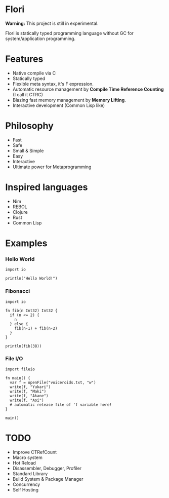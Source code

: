 
# Flori

**Warning:** This project is still in experimental.

Flori is statically typed programming language without GC for system/application programming.

# Features

- Native compile via C
- Statically typed
- Flexible meta syntax, it's F expression.
- Automatic resource management by **Compile Time Reference Counting** (I call it CTRC)
- Blazing fast memory management by **Memory Lifting**.
- Interactive development (Common Lisp like)

# Philosophy

- Fast
- Safe
- Small & Simple
- Easy
- Interactive
- Ultimate power for Metaprogramming

# Inspired languages

- Nim
- REBOL
- Clojure
- Rust
- Common Lisp

# Examples

### Hello World
```
import io

println("Hello World!")
```

### Fibonacci
```
import io

fn fib(n Int32) Int32 {
  if (n <= 2) {
    n
  } else {
    fib(n-1) + fib(n-2)
  }
}

println(fib(38))
```

### File I/O
```
import fileio

fn main() {
  var f = openFile("voiceroids.txt, "w")
  write(f, "Yukari")
  write(f, "Maki")
  write(f, "Akane")
  write(f, "Aoi")
  # automatic release file of 'f variable here!
}

main()
```

# TODO

- Improve CTRefCount
- Macro system
- Hot Reload
- Disassembler, Debugger, Profiler
- Standard Library
- Build System & Package Manager
- Concurrency
- Self Hosting

